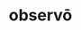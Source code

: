 ---
title: observō
meaning: to watch
ch: six
pos: verb
inf: observāre
secondppstem: observ
infend: āre
conjugation: first
derivative: observatory
---